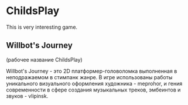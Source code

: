 # ChildsPlay

This is very interesting game.

## Willbot's Journey
(рабочее название ChildsPlay)

Willbot's Journey - это 2D платформер-головоломка выполненная в неподражаемом в стимпанк жанре. В игре использованы работы уникального визуального оформления художника - meprohor, и гения современности в сфере создания музыкальных треков, эмбеинтов и звуков - vlipinsk.
